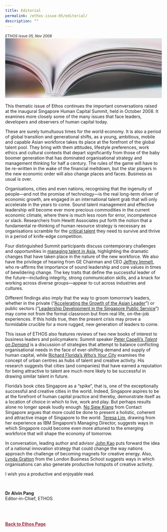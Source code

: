 ```yaml
---
title: Editorial
permalink: /ethos-issue-05/editorial/
description: ""
---
```

<style>
.back a
{
	color: #9f2943;
	font-weight: bold;
}

#banner img
{
	width:100%;
}
	
.author
{
border-bottom: 1px solid black;
margin-top:40px;
padding-bottom:30px;
border-top: 1px solid black;	

}

.author p {
	font-size: 0.9em;
	line-height:24px !important;
	}	

.break
{
   border-top: 1px solid  black;
   border-bottom: 1px solid black;
	 padding:20px;
	text-align:center;
	margin-top:50px;
}
	
.break1
{
font-family: Georgia;
	font-size:20px;
	font-style: italic;
	font-weight: bold;
}

.boxheader {
	color: white !important;
	}	

.containerbox {
	background-color: #B7C9E2;
	border-radius: 10px;
	padding: 5%;
	
	}	

li {
	font-size: 0.9em !important;
	
	}	
	
.notestop
{
border-top:1px solid black;	
}

.notestop ol
{
font-size: 16px;	
}	
	
</style>	


<em><small>ETHOS Issue 05, Nov 2008</small></em>
<img src="/images/Landing_Banner_Images/knowledge_editorial_banner_01.jpg">

<p>This thematic issue of Ethos continues the important conversations raised at the inaugural Singapore Human Capital Summit, held in October 2008. It examines more closely some of the many issues that face leaders, developers and observers of human capital today.</p>

<p>These are surely tumultuous times for the world economy. It is also a period of global transition and generational shifts, as a young, ambitious, mobile and capable Asian workforce takes its place at the forefront of the global talent pool. They bring with them attitudes, lifestyle preferences, work ethics and cultural contexts that depart significantly from those of the baby boomer generation that has dominated organisational strategy and management thinking for half a century. The rules of the game will have to be re-written in the wake of the financial meltdown, but the star players in the new economic order will also change places and faces. Business as usual is over. </p>

<p>Organisations, cities and even nations, recognising that the ingenuity of people—and not the promise of technology—is the real long-term driver of economic growth, are engaged in an international talent grab that will only accelerate in the years to come. Sound talent management and effective leadership will become ever more precious commodities in the current economic climate, where there is much less room for error, incompetence or slack. Researchers from Hewitt Associates put forth the notion that a fundamental re-thinking of human resource strategy is necessary as organisations scramble for the <a href="opinion-global-talent-the-war-goes-on.html">critical talent</a>&nbsp;they need to survive and thrive in a period of knife-edge competition.</p>

<p>Four distinguished Summit participants discuss contemporary challenges and opportunities in <a href="talent-management-in-asia-four-perspectives-a-singapore-human-capital-summit-plenary.html">managing talent in Asia</a>, highlighting the dramatic changes that have taken place in the nature of the new workforce. We also have the privilege of hearing from GE Chairman and CEO <a href="thinking-about-winning-leadership-in-the-global-war-for-talent.html">Jeffrey Immelt</a>, who re-affirms the importance of sound leadership and core values in times of bewildering change. The key traits that define the successful leader of the future—including integrity, strong communication skills, and a knack for working across diverse groups—appear to cut across industries and cultures. </p>

<p>Different findings also imply that the way to groom tomorrow’s leaders, whether in the private (“<a href="accelerating-the-growth-of-the-asian-leader.html">Accelerating the Growth of the Asian Leader</a>”) or public sectors (“<a href="leadership-development-in-the-singapore-public-service.html">Leadership Development in the Singapore Public Service</a>”) may come not from the formal classroom but from real life, on-the-job experiences. If this holds true, then the present crisis may prove a formidable crucible for a more rugged, new generation of leaders to come.</p>

<p>This issue of ETHOS also features reviews of two new books of interest to business leaders and policymakers: Summit speaker <a href="../managing-talent-in-an-age-of-uncertainty.html">Peter Capelli’s <em>Talent on Demand</em></a>&nbsp;is a discussion of strategies that attempt to balance conflicting organisational needs in the face of ever-shifting demand and supply of human capital, while <a href="../how-the-creative-economy-is-making-where-to-live-the-most-important-decision-of-your-life.html">Richard Florida’s <em>Who’s Your City</em></a>&nbsp;examines the concept of urban centres as hubs of talent and creative activity. His research suggests that cities (and companies) that have earned a reputation for being attractive to talent are much more likely to be successful in drawing similar talent in future.</p>

<p>Florida’s book cites Singapore as a “spike”, that is, one of the exceptionally successful and creative cities in the world. Indeed, Singapore aspires to be at the forefront of human capital practice and thereby, demonstrate itself as a location of choice in which to live, work and play. But perhaps results alone no longer speak loudly enough. <a href="the-global-talent-war-why-singapore-needs-to-get-serious-about-branding-itself.html">Ng Siew Kiang</a>&nbsp;from Contact Singapore argues that more could be done to present a holistic, coherent and attractive image of Singapore to the world. <a href="sharpening-singapore%27s-edge-insights-from-the-ibm-experience.html">Teresa Lim</a>, drawing from her experience as IBM Singapore’s Managing Director, suggests ways in which Singapore could become even more attuned to the emerging workforce that will shape the economy of tomorrow. </p>

<p>In conversation, leading author and advisor <a href="singapore-as-innovation-nation.html">John Kao</a>&nbsp;puts forward the idea of a national innovation strategy that could change the way nations approach the challenge of becoming magnets for creative energy. Also, <a href="creating-hot-spots-of-innovation-energy-in-your-organisation.html">Lynda Gratton</a>&nbsp;from the London Business School suggests ways in which organisations can also generate productive hotspots of creative activity.</p>

<p>I wish you a productive and enjoyable read.</p>



<br>  
  
  
<b>Dr Alvin Pang</b><br>
Editor-in-Chief, ETHOS
<br>  

<br>

<br>
<br>	
<div class="back">
<a href="/ethos/">Back to Ethos Page</a>	
</div>